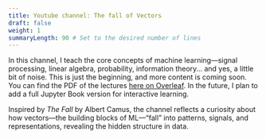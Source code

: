 ```yaml
---
title: Youtube channel: The fall of Vectors 
draft: false
weight: 1
summaryLength: 90 # Set to the desired number of lines
---
```

In this channel, I teach the core concepts of machine learning—signal processing, linear algebra, probability, information theory… and yes, a little bit of noise. This is just the beginning, and more content is coming soon. You can find the PDF of the lectures [here on Overleaf](https://www.overleaf.com/read/jkrnvmtygjvq#7bdfdd). In the future, I plan to add a full Jupyter Book version for interactive learning.

Inspired by *The Fall* by Albert Camus, the channel reflects a curiosity about how vectors—the building blocks of ML—“fall” into patterns, signals, and representations, revealing the hidden structure in data.

